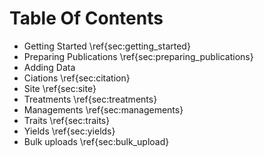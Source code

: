 # Table Of Contents

* Getting Started \ref{sec:getting_started}
* Preparing Publications \ref{sec:preparing_publications}
* Adding Data
 * Ciations \ref{sec:citation}
 * Site \ref{sec:site}
 * Treatments \ref{sec:treatments}
 * Managements \ref{sec:managements}
 * Traits \ref{sec:traits}
 * Yields \ref{sec:yields}
* Bulk uploads \ref{sec:bulk_upload}